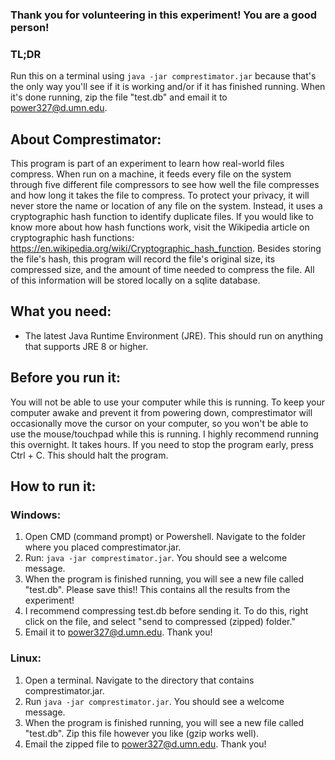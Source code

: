 ### Thank you for volunteering in this experiment! You are a good person!

### TL;DR
Run this on a terminal using `java -jar comprestimator.jar` because that's the only way you'll see if it is working and/or if it has finished running.  When it's done running, zip the file "test.db" and email it to power327@d.umn.edu.

## About Comprestimator:
  This program is part of an experiment to learn how real-world files compress.  When run on a machine, it feeds every file on the system through five different file compressors to see how well the file compresses and how long it takes the file to compress.  To protect your privacy, it will never store the name or location of any file on the system.  Instead, it uses a cryptographic hash function to identify duplicate files.  If you would like to know more about how hash functions work, visit the Wikipedia article on cryptographic hash functions: https://en.wikipedia.org/wiki/Cryptographic_hash_function.  Besides storing the file's hash, this program will record the file's original size, its compressed size, and the amount of time needed to compress the file.  All of this information will be stored locally on a sqlite database.
  
## What you need:
- The latest Java Runtime Environment (JRE).  This should run on anything that supports JRE 8 or higher.

## Before you run it:
  You will not be able to use your computer while this is running.  To keep your computer awake and prevent it from powering down, comprestimator will occasionally move the cursor on your computer, so you won't be able to use the mouse/touchpad while this is running.  I highly recommend running this overnight.  It takes hours.
  If you need to stop the program early, press Ctrl + C.  This should halt the program.
  
## How to run it:
  ### Windows:
  1) Open CMD (command prompt) or Powershell.  Navigate to the folder where you placed comprestimator.jar.  
  2) Run: `java -jar comprestimator.jar`.  You should see a welcome message.
  3) When the program is finished running, you will see a new file called "test.db".   Please save this!! This contains all 
     the results from the experiment!  
  4) I recommend compressing test.db before sending it.  To do this, right click on the file, and select "send to compressed 
     (zipped) folder."
  5) Email it to power327@d.umn.edu.  Thank you!
  
  
  ### Linux:
  1) Open a terminal.  Navigate to the directory that contains comprestimator.jar.
  2) Run `java -jar comprestimator.jar`.  You should see a welcome message.
  3) When the program is finished running, you will see a new file called "test.db".  Zip this file however you like (gzip
     works well).
  4) Email the zipped file to power327@d.umn.edu.  Thank you!
  

